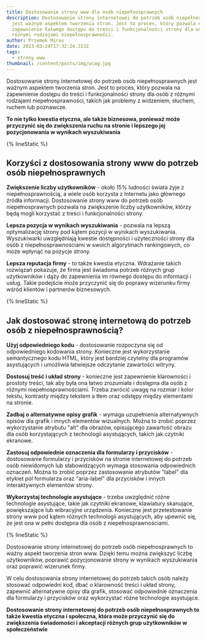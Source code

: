 ```yaml
---
title: Dostosowanie strony www dla osób niepełnosprawnych
description: Dostosowanie strony internetowej do potrzeb osób niepełnosprawnych
  jest ważnym aspektem tworzenia stron. Jest to proces, który pozwala na
  zapewnienie łatwego dostępu do treści i funkcjonalności strony dla osób z
  różnymi rodzajami niepełnosprawności.
author: Przemek Miros
date: 2023-03-24T17:32:24.313Z
tags:
  - strony www
thumbnail: /content/posts/img/wcag.jpg
---
```

Dostosowanie strony internetowej do potrzeb osób niepełnosprawnych jest ważnym aspektem tworzenia stron. Jest to proces, który pozwala na zapewnienie dostępu do treści i funkcjonalności strony dla osób z różnymi rodzajami niepełnosprawności, takich jak problemy z widzeniem, słuchem, ruchem lub poznawcze. 

**To nie tylko kwestia etyczna, ale także biznesowa, ponieważ może przyczynić się do zwiększenia ruchu na stronie i lepszego jej pozycjonowania w wynikach wyszukiwania**

{% lineStatic %}

## Korzyści z dostosowania strony www do potrzeb osób niepełnosprawnych

**Zwiększenie liczby użytkowników** - około 15% ludności świata żyje z niepełnosprawnością, a wiele osób korzysta z Internetu jako głównego źródła informacji. Dostosowanie strony www do potrzeb osób niepełnosprawnych pozwala na zwiększenie liczby użytkowników, którzy będą mogli korzystać z treści i funkcjonalności strony.

**Lepsza pozycja w wynikach wyszukiwania** - pozwala na lepszą optymalizację strony pod kątem pozycji w wynikach wyszukiwania. Wyszukiwarki uwzględniają kwestie dostępności i użyteczności strony dla osób z niepełnosprawnościami w swoich algorytmach rankingowych, co może wpłynąć na pozycje strony.

**Lepsza reputacja firmy** - to także kwestia etyczna. Wdrażanie takich rozwiązań pokazuje, że firma jest świadoma potrzeb różnych grup użytkowników i dąży do zapewnienia im równego dostępu do informacji i usług. Takie podejście może przyczynić się do poprawy wizerunku firmy wśród klientów i partnerów biznesowych.

{% lineStatic %}

## Jak dostosować stronę internetową do potrzeb osób z niepełnosprawnością?

**Użyj odpowiedniego kodu** - dostosowanie rozpoczyna się od odpowiedniego kodowania strony. Konieczne jest wykorzystanie semantycznego kodu HTML, który jest bardziej czytelny dla programów asystujących i umożliwia łatwiejsze odczytanie zawartości witryny.

**Dostosuj treść i układ strony** - konieczne jest zapewnienie klarowności i prostoty treści, tak aby była ona łatwo zrozumiała i dostępna dla osób z różnymi niepełnosprawnościami. Trzeba zwrócić uwagę na rozmiar i kolor tekstu, kontrasty między tekstem a tłem oraz odstępy między elementami na stronie.

**Zadbaj o alternatywne opisy grafik** - wymaga uzupełnienia alternatywnych opisów dla grafik i innych elementów wizualnych. Można to zrobić poprzez wykorzystanie atrybutu "alt" dla obrazów, opisującego zawartość obrazu dla osób korzystających z technologii asystujących, takich jak czytniki ekranowe.

**Zastosuj odpowiednie oznaczenia dla formularzy i przycisków** - dostosowanie formularzy i przycisków na stronie internetowej do potrzeb osób niewidomych lub słabowidzących wymaga stosowania odpowiednich oznaczeń. Można to zrobić poprzez zastosowanie atrybutów "label" dla etykiet pól formularza oraz "aria-label" dla przycisków i innych interaktywnych elementów strony.

**Wykorzystaj technologie asystujące** - trzeba uwzględnić różne technologie asystujące, takie jak czytniki ekranowe, klawiatury skanujące, powiększające lub wibracyjne urządzenia. Konieczne jest przetestowanie strony www pod kątem różnych technologii asystujących, aby upewnić się, że jest ona w pełni dostępna dla osób z niepełnosprawnościami.

{% lineStatic %}

Dostosowanie strony internetowej do potrzeb osób niepełnosprawnych to ważny aspekt tworzenia stron www. Dzięki temu można zwiększyć liczbę użytkowników, poprawić pozycjonowanie strony w wynikach wyszukiwania oraz poprawić wizerunek firmy. 

W celu dostosowania strony internetowej do potrzeb takich osób należy stosować odpowiedni kod, dbać o klarowność treści i układ strony, zapewnić alternatywne opisy dla grafik, stosować odpowiednie oznaczenia dla formularzy i przycisków oraz wykorzystać różne technologie asystujące. 

**Dostosowanie strony internetowej do potrzeb osób niepełnosprawnych to także kwestia etyczna i społeczna, która może przyczynić się do zwiększenia świadomości i akceptacji różnych grup użytkowników w społeczeństwie**